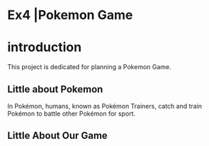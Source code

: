 # Ex4 |Pokemon Game
# introduction
This project is dedicated for planning a Pokemon Game.
## Little about Pokemon
In Pokémon, humans, known as Pokémon Trainers, catch and train Pokémon to battle other Pokémon for sport.
## Little About Our Game
